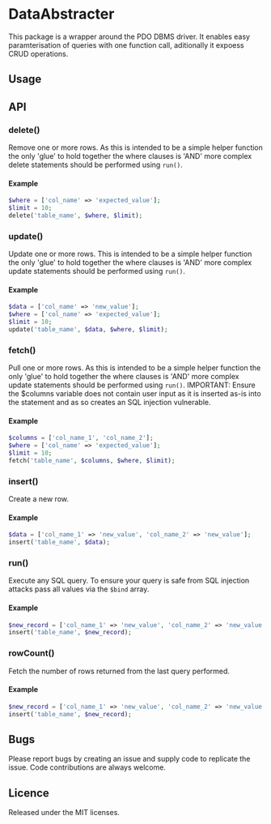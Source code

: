# DataAbstracter
This package is a wrapper around the PDO DBMS driver. It enables easy paramterisation of queries with one function call, aditionally it expoess CRUD operations.

## Usage

## API
### delete()
Remove one or more rows. As this is intended to be a simple helper function the only 'glue' to hold together the where clauses is 'AND' more complex delete statements should be performed using `run()`. 
#### Example
```php
$where = ['col_name' => 'expected_value'];
$limit = 10;
delete('table_name', $where, $limit);
```
### update()
Update one or more rows. This is intended to be a simple helper function the only 'glue' to hold together the where clauses is 'AND' more complex update statements should be performed using `run()`.
#### Example
```php
$data = ['col_name' => 'new_value'];
$where = ['col_name' => 'expected_value'];
$limit = 10;
update('table_name', $data, $where, $limit);
```
### fetch()
Pull one or more rows. As this is intended to be a simple helper function the only 'glue' to hold together the where clauses is 'AND' more complex update statements should be performed using `run()`. IMPORTANT: Ensure the $columns variable does not contain user input as it is inserted as-is into the statement and as so creates an SQL injection vulnerable. 
#### Example
```php
$columns = ['col_name_1', 'col_name_2'];
$where = ['col_name' => 'expected_value'];
$limit = 10;
fetch('table_name', $columns, $where, $limit);
```
### insert()
Create a new row.
#### Example
```php
$data = ['col_name_1' => 'new_value', 'col_name_2' => 'new_value'];
insert('table_name', $data);
```
### run()
Execute any SQL query. To ensure your query is safe from SQL injection attacks pass all values via the `$bind` array.
#### Example
```php
$new_record = ['col_name_1' => 'new_value', 'col_name_2' => 'new_value'];
insert('table_name', $new_record);
```
### rowCount()
Fetch the number of rows returned from the last query performed.
#### Example
```php
$new_record = ['col_name_1' => 'new_value', 'col_name_2' => 'new_value'];
insert('table_name', $new_record);
```

## Bugs
Please report bugs by creating an issue and supply code to replicate the issue. Code contributions are always welcome.

## Licence 
Released under the MIT licenses.

